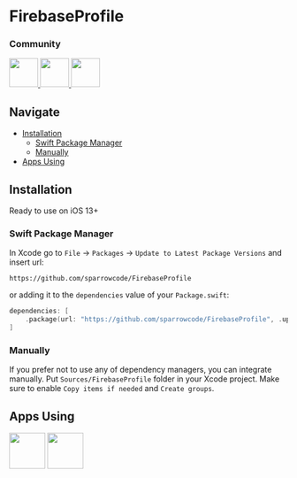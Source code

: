 # FirebaseProfile

### Community

<p float="left">
    <a href="https://discord.gg/NZf5hEzFWP">
        <img src="https://cdn.sparrowcode.io/github/badges/discord.png?version=2" height="52">
    </a>
    <a href="#apps-using">
        <img src="https://cdn.sparrowcode.io/github/badges/download-on-the-appstore.png?version=2" height="52">
    </a>
    <a href="https://github.com/sponsors/sparrowcode">
        <img src="https://cdn.sparrowcode.io/github/badges/github-sponsor.png?version=3" height="52">
    </a>
</p>

## Navigate

- [Installation](#installation)
    - [Swift Package Manager](#swift-package-manager)
    - [Manually](#manually)
- [Apps Using](#apps-using)

## Installation

Ready to use on iOS 13+

### Swift Package Manager

In Xcode go to `File` -> `Packages` -> `Update to Latest Package Versions` and insert url: 

```
https://github.com/sparrowcode/FirebaseProfile
```

or adding it to the `dependencies` value of your `Package.swift`:

```swift
dependencies: [
    .package(url: "https://github.com/sparrowcode/FirebaseProfile", .upToNextMajor(from: "2.0.0"))
]
```

### Manually

If you prefer not to use any of dependency managers, you can integrate manually. Put `Sources/FirebaseProfile` folder in your Xcode project. Make sure to enable `Copy items if needed` and `Create groups`.

## Apps Using

<p float="left">
    <a href="https://apps.apple.com/app/id743843090"><img src="https://cdn.sparrowcode.io/github/apps-using/athan.png?version=2" height="65"></a>
    <a href="https://apps.apple.com/app/id537070378"><img src="https://cdn.sparrowcode.io/github/apps-using/quran.png?version=2" height="65"></a>
</p>

